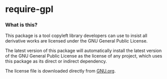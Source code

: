 # require-gpl

### What is this?

This package is a tool copyleft library developers can use to insist all derivative works are licensed under the GNU General Public License.

The latest version of this package will automatically install the latest version of the GNU General Public License as the license of any project, which uses this package as its direct or indirect dependency.

The license file is downloaded directly from [GNU.org](https://www.gnu.org/licenses/gpl.txt).
